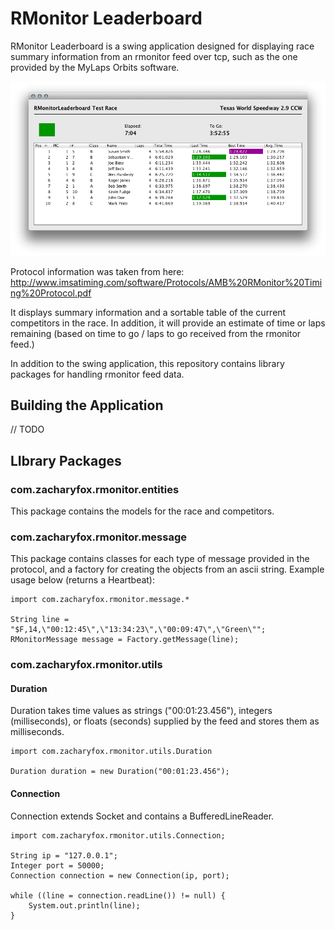 RMonitor Leaderboard
====================

RMonitor Leaderboard is a swing application designed for displaying race summary information from an rmonitor feed over
tcp, such as the one provided by the MyLaps Orbits software.

![Screenshot](/docs/screenshot.png)

Protocol information was taken from here: http://www.imsatiming.com/software/Protocols/AMB%20RMonitor%20Timing%20Protocol.pdf

It displays summary information and a sortable table of the current competitors in the race. In addition, it will
provide an estimate of time or laps remaining (based on time to go / laps to go received from the rmonitor feed.)

In addition to the swing application, this repository contains library packages for handling rmonitor feed data.

Building the Application
------------------------

// TODO

LIbrary Packages
----------------

### com.zacharyfox.rmonitor.entities

This package contains the models for the race and competitors.

### com.zacharyfox.rmonitor.message

This package contains classes for each type of message provided in the protocol, and a factory for creating the objects
from an ascii string. Example usage below (returns a Heartbeat):

	import com.zacharyfox.rmonitor.message.*
	
	String line = "$F,14,\"00:12:45\",\"13:34:23\",\"00:09:47\",\"Green\"";
	RMonitorMessage message = Factory.getMessage(line);

### com.zacharyfox.rmonitor.utils

#### Duration

Duration takes time values as strings ("00:01:23.456"), integers (milliseconds), or floats (seconds) supplied by the
feed and stores them as milliseconds.

	import com.zacharyfox.rmonitor.utils.Duration
	
	Duration duration = new Duration("00:01:23.456");

#### Connection

Connection extends Socket and contains a BufferedLineReader.

	import com.zacharyfox.rmonitor.utils.Connection;
	
	String ip = "127.0.0.1";
	Integer port = 50000;
	Connection connection = new Connection(ip, port);
	
	while ((line = connection.readLine()) != null) {
		System.out.println(line);
	}

